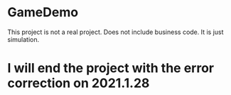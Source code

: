 # GameDemo
This project is not a real project. Does not include business code. It is just simulation.

# I will end the project with the error correction on 2021.1.28
